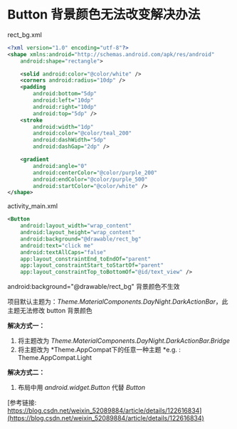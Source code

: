 # Button 背景颜色无法改变解决办法

rect_bg.xml

~~~xml
<?xml version="1.0" encoding="utf-8"?>
<shape xmlns:android="http://schemas.android.com/apk/res/android"
    android:shape="rectangle">

    <solid android:color="@color/white" />
    <corners android:radius="10dp" />
    <padding
        android:bottom="5dp"
        android:left="10dp"
        android:right="10dp"
        android:top="5dp" />
    <stroke
        android:width="1dp"
        android:color="@color/teal_200"
        android:dashWidth="5dp"
        android:dashGap="2dp" />

    <gradient
        android:angle="0"
        android:centerColor="@color/purple_200"
        android:endColor="@color/purple_500"
        android:startColor="@color/white" />
</shape>
~~~

activity_main.xml

~~~xml
<Button
    android:layout_width="wrap_content"
    android:layout_height="wrap_content"
    android:background="@drawable/rect_bg"
    android:text="click me"
    android:textAllCaps="false"
    app:layout_constraintEnd_toEndOf="parent"
    app:layout_constraintStart_toStartOf="parent"
    app:layout_constraintTop_toBottomOf="@id/text_view" />
~~~

android:background="@drawable/rect_bg" 背景颜色不生效

项目默认主题为：*Theme.MaterialComponents.DayNight.DarkActionBar*，此主题无法修改 button 背景颜色

**解决方式一：**

1. 将主题改为 *Theme.MaterialComponents.DayNight.DarkActionBar.Bridge*
2. 将主题改为 *Theme.AppCompat下的任意一种主题 *e.g. : Theme.AppCompat.Light

**解决方式二：**

1. 布局中用 *android.widget.Button* 代替 *Button*

[参考链接: https://blog.csdn.net/weixin_52089884/article/details/122616834](https://blog.csdn.net/weixin_52089884/article/details/122616834)